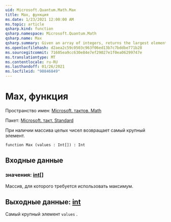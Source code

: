 ```yaml
---
uid: Microsoft.Quantum.Math.Max
title: Max, функция
ms.date: 1/23/2021 12:00:00 AM
ms.topic: article
qsharp.kind: function
qsharp.namespace: Microsoft.Quantum.Math
qsharp.name: Max
qsharp.summary: Given an array of integers, returns the largest element.
ms.openlocfilehash: d2aea2c59c0503c963f06ed13b7c7bddbe771b28
ms.sourcegitcommit: 71605ea9cc630e84e7ef29027e1f0ea06299747e
ms.translationtype: MT
ms.contentlocale: ru-RU
ms.lasthandoff: 01/26/2021
ms.locfileid: "98846849"
---
```

# <a name="max-function"></a>Max, функция

Пространство имен: [Microsoft. тактов. Math](xref:Microsoft.Quantum.Math)

Пакет: [Microsoft. такт. Standard](https://nuget.org/packages/Microsoft.Quantum.Standard)


При наличии массива целых чисел возвращает самый крупный элемент.

```qsharp
function Max (values : Int[]) : Int
```


## <a name="input"></a>Входные данные

### <a name="values--int"></a>значения: [int](xref:microsoft.quantum.lang-ref.int)[]

Массив, для которого требуется использовать максимум.



## <a name="output--int"></a>Выходные данные: [int](xref:microsoft.quantum.lang-ref.int)

Самый крупный элемент `values` .